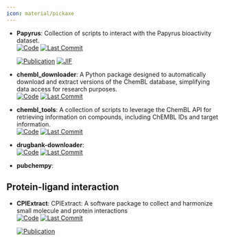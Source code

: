 ```yaml
---
icon: material/pickaxe
---
```





- **Papyrus**: Collection of scripts to interact with the Papyrus bioactivity dataset.  
    [![Code](https://img.shields.io/github/stars/OlivierBeq/Papyrus-scripts?tab=readme-ov-file?style=for-the-badge&logo=github)](https://github.com/OlivierBeq/Papyrus-scripts?tab=readme-ov-file) 
    [![Last Commit](https://img.shields.io/github/last-commit/OlivierBeq/Papyrus-scripts?tab=readme-ov-file?style=for-the-badge&logo=github)](https://github.com/OlivierBeq/Papyrus-scripts?tab=readme-ov-file) 

    [![Publication](https://img.shields.io/badge/Publication-Citations:25-blue?style=for-the-badge&logo=bookstack)](https://doi.org/10.1186/s13321-022-00672-x) 
    [![JIF](https://img.shields.io/badge/Impact_Factor-7.10-purple?style=for-the-badge&logo=academia)](https://doi.org/10.1186/s13321-022-00672-x)



- **chembl_downloader**: A Python package designed to automatically download and extract versions of the ChemBL database, simplifying data access for research purposes.  
    [![Code](https://img.shields.io/github/stars/cthoyt/chembl-downloader?style=for-the-badge&logo=github)](https://github.com/cthoyt/chembl-downloader) 
    [![Last Commit](https://img.shields.io/github/last-commit/cthoyt/chembl-downloader?style=for-the-badge&logo=github)](https://github.com/cthoyt/chembl-downloader) 




- **chembl_tools**: A collection of scripts to leverage the ChemBL API for retrieving information on compounds, including ChEMBL IDs and target information.  
    [![Code](https://img.shields.io/github/stars/mgalardini/chembl_tools?style=for-the-badge&logo=github)](https://github.com/mgalardini/chembl_tools) 
    [![Last Commit](https://img.shields.io/github/last-commit/mgalardini/chembl_tools?style=for-the-badge&logo=github)](https://github.com/mgalardini/chembl_tools) 




- **drugbank-downloader**:   
    [![Code](https://img.shields.io/github/stars/cthoyt/drugbank_downloader?style=for-the-badge&logo=github)](https://github.com/cthoyt/drugbank_downloader) 
    [![Last Commit](https://img.shields.io/github/last-commit/cthoyt/drugbank_downloader?style=for-the-badge&logo=github)](https://github.com/cthoyt/drugbank_downloader) 




- **pubchempy**:   



## **Protein-ligand interaction**


- **CPIExtract**: CPIExtract: A software package to collect and harmonize small molecule and protein interactions  
    [![Code](https://img.shields.io/github/stars/menicgiulia/CPIExtract?style=for-the-badge&logo=github)](https://github.com/menicgiulia/CPIExtract) 
    [![Last Commit](https://img.shields.io/github/last-commit/menicgiulia/CPIExtract?style=for-the-badge&logo=github)](https://github.com/menicgiulia/CPIExtract) 

    [![Publication](https://img.shields.io/badge/Publication-Citations:1-blue?style=for-the-badge&logo=bookstack)](https://doi.org/10.1101/2024.07.03.601957) 


